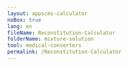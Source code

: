 ```yaml
---
layout: appscms-calculator
noBox: true
lang: en
fileName: Reconstitution-Calculator
folderName: mixture-solution
tool: medical-converters
permalink: /Reconstitution-Calculator
---
```


